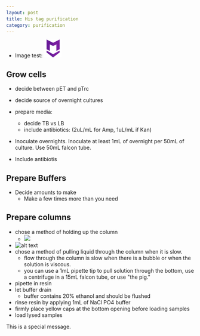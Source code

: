 ```yaml
---
layout: post
title: His tag purification
category: purification
---
```



* Image test:
![alt text](https://github.com/adam-p/markdown-here/raw/master/src/common/images/icon48.png "Logo Title Text 1")

## Grow cells
* decide between pET and pTrc
* decide source of overnight cultures
* prepare media:
  * decide TB vs LB
  * include antibiotics: (2uL/mL for Amp, 1uL/mL if Kan)

* Inoculate overnights.  Inoculate at least 1mL of overnight per 50mL of culture.  Use 50mL falcon tube.
* Include antibiotis

## Prepare Buffers
* Decide amounts to make
  * Make a few times more than you need

## Prepare columns
* chose a method of holding up the column
  * <img src="/protocols/images/141008_use_tube_rack_to_hold_tall_columns.jpg" height="100">
* ![alt text](/protocols/images/141008_use_tube_rack_to_hold_tall_columns.jpg)
* chose a method of pulling liquid through the column when it is slow.
  * flow through the column is slow when there is a bubble or when the solution is viscous.
  * you can use a 1mL pipette tip to pull solution through the bottom, use a centrifuge in a 15mL falcon tube, or use "the pig."
* pipette in resin
* let buffer drain
  * buffer contains 20% ethanol and should be flushed
* rinse resin by applying 1mL of NaCl PO4 buffer
* firmly place yellow caps at the bottom opening before loading samples
* load lysed samples


<div class="message">
This is a special message.
</div>




